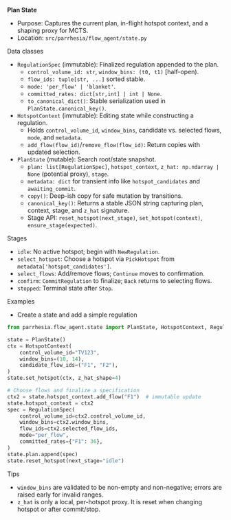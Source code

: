 **Plan State**

- Purpose: Captures the current plan, in-flight hotspot context, and a shaping proxy for MCTS.
- Location: `src/parrhesia/flow_agent/state.py`

Data classes
- `RegulationSpec` (immutable): Finalized regulation appended to the plan.
  - `control_volume_id: str`, `window_bins: (t0, t1)` [half-open).
  - `flow_ids: tuple[str, ...]` sorted stable.
  - `mode: 'per_flow' | 'blanket'`.
  - `committed_rates: dict[str,int] | int | None`.
  - `to_canonical_dict()`: Stable serialization used in `PlanState.canonical_key()`.
- `HotspotContext` (immutable): Editing state while constructing a regulation.
  - Holds `control_volume_id`, `window_bins`, candidate vs. selected flows, `mode`, and `metadata`.
  - `add_flow(flow_id)`/`remove_flow(flow_id)`: Return copies with updated selection.
- `PlanState` (mutable): Search root/state snapshot.
  - `plan: list[RegulationSpec]`, `hotspot_context`, `z_hat: np.ndarray | None` (potential proxy), `stage`.
  - `metadata: dict` for transient info like `hotspot_candidates` and `awaiting_commit`.
  - `copy()`: Deep-ish copy for safe mutation by transitions.
  - `canonical_key()`: Returns a stable JSON string capturing plan, context, stage, and `z_hat` signature.
  - Stage API: `reset_hotspot(next_stage)`, `set_hotspot(context)`, `ensure_stage(expected)`.

Stages
- `idle`: No active hotspot; begin with `NewRegulation`.
- `select_hotspot`: Choose a hotspot via `PickHotspot` from `metadata['hotspot_candidates']`.
- `select_flows`: Add/remove flows; `Continue` moves to confirmation.
- `confirm`: `CommitRegulation` to finalize; `Back` returns to selecting flows.
- `stopped`: Terminal state after `Stop`.

Examples
- Create a state and add a simple regulation
```python
from parrhesia.flow_agent.state import PlanState, HotspotContext, RegulationSpec

state = PlanState()
ctx = HotspotContext(
    control_volume_id="TV123",
    window_bins=(10, 14),
    candidate_flow_ids=("F1", "F2"),
)
state.set_hotspot(ctx, z_hat_shape=4)

# Choose flows and finalize a specification
ctx2 = state.hotspot_context.add_flow("F1")  # immutable update
state.hotspot_context = ctx2
spec = RegulationSpec(
    control_volume_id=ctx2.control_volume_id,
    window_bins=ctx2.window_bins,
    flow_ids=ctx2.selected_flow_ids,
    mode="per_flow",
    committed_rates={"F1": 36},
)
state.plan.append(spec)
state.reset_hotspot(next_stage="idle")
```

Tips
- `window_bins` are validated to be non-empty and non-negative; errors are raised early for invalid ranges.
- `z_hat` is only a local, per-hotspot proxy. It is reset when changing hotspot or after commit/stop.

